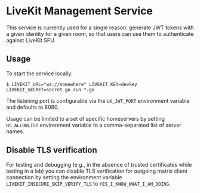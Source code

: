 # LiveKit Management Service

This service is currently used for a single reason: generate JWT tokens with a given identity for a given room, so that users can use them to authenticate against LiveKit SFU.

## Usage

To start the service locally:

```
$ LIVEKIT_URL="ws://somewhere" LIVEKIT_KEY=devkey LIVEKIT_SECRET=secret go run *.go
```

The listening port is configurable via the `LK_JWT_PORT` environment variable and defaults to 8080.

Usage can be limited to a set of specific homeservers by setting `HS_ALLOWLIST` environment variable to a comma-separated list of server names.

## Disable TLS verification

For testing and debugging (e.g., in the absence of trusted certificates while testing in a lab) you can disable TLS verification for outgoing matrix client connection by setting the environment variable `LIVEKIT_INSECURE_SKIP_VERIFY_TLS` to `YES_I_KNOW_WHAT_I_AM_DOING`.
